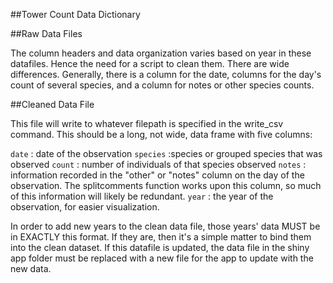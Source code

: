 ##Tower Count Data Dictionary

##Raw Data Files

The column headers and data organization varies based on year in these datafiles. Hence the need for a script to clean them. There are wide differences. Generally, there is a column for the date, columns for the day's count of several species, and a column for notes or other species counts.  

##Cleaned Data File

This file will write to whatever filepath is specified in the write_csv command. This should be a long, not wide, data frame with five columns:

`date` : date of the observation
`species` :species or grouped species that was observed
`count` : number of individuals of that species observed
`notes` : information recorded in the "other" or "notes" column on the day of the observation. The splitcomments function works upon this column, so much of this information will likely be redundant.
`year` : the year of the observation, for easier visualization. 

In order to add new years to the clean data file, those years' data MUST be in EXACTLY this format. If they are, then it's a simple matter to bind them into the clean dataset. If this datafile is updated, the data file in the shiny app folder must be replaced with a new file for the app to update with the new data. 